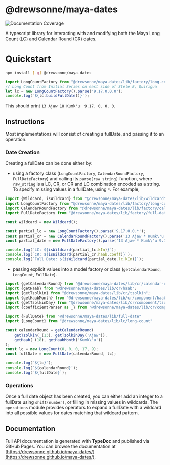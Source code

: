 # @drewsonne/maya-dates

![Documentation Coverage](https://drewsonne.github.io/maya-dates/badge.svg)

A typescript library for interacting with and modifying both the Maya Long Count (LC)
and Calendar Round (CR) dates.

# Quickstart
```sh
npm install [-g] @drewsonne/maya-dates
```

```typescript
import LongCountFactory from "@drewsonne/maya-dates/lib/factory/long-count";
// Long Count from Initial Series on east side of Stele E, Quirigua
let lc = new LongCountFactory().parse('9.17.0.0.0');
console.log(`${lc.buildFullDate()}`);
```
This should print `13 Ajaw 18 Kumk'u  9.17. 0. 0. 0`.

## Instructions

Most implementations will consist of creating a fullDate, and passing it to an operation.

### Date Creation
Creating a fullDate can be done either by:

 - using a factory class (`LongCountFactory`, `CalendarRoundFactory`, `FullDateFactory`)
  and calling its `parse(raw_string)` function, where `raw_string` is a LC, CR,
  or CR and LC combination encoded as a string. To specify missing values in a
  fullDate, using `*`. For example,

```typescript
import {Wildcard, isWildcard} from "@drewsonne/maya-dates/lib/wildcard"
import LongCountFactory from "@drewsonne/maya-dates/lib/factory/long-count";
import CalendarRoundFactory from "@drewsonne/maya-dates/lib/factory/calendar-round";
import FullDateFactory from "@drewsonne/maya-dates/lib/factory/full-date";

const wildcard = new Wildcard();

const partial_lc = new LongCountFactory().parse('9.17.0.0.*');
const partial_cr = new CalendarRoundFactory().parse('13 Ajaw * Kumk\'u');
const partial_date = new FullDateFactory().parse('13 Ajaw * Kumk\'u 9.17.0.0.*');

console.log(`LC: ${isWildcard(partial_lc.kIn)}`);
console.log(`CR: ${isWildcard(partial_cr.haab.coeff)}`);
console.log(`Full Date: ${isWildcard(partial_date.lc.kIn)}`);
```

 - passing explicit values into a model factory or class (`getCalendarRound`,
 `LongCount`, `FullDate`).

```javascript
import {getCalendarRound} from "@drewsonne/maya-dates/lib/cr/calendar-round";
import {getHaab} from "@drewsonne/maya-dates/lib/cr/haab";
import {getTzolkin} from "@drewsonne/maya-dates/lib/cr/tzolkin";
import {getHaabMonth} from "@drewsonne/maya-dates/lib/cr/component/haabMonth";
import {getTzolkinDay} from "@drewsonne/maya-dates/lib/cr/component/tzolkinDay";
import {coefficientParser as _} from "@drewsonne/maya-dates/lib/cr/component/coefficient"

import {FullDate} from "@drewsonne/maya-dates/lib/full-date"
import {LongCount} from "@drewsonne/maya-dates/lib/lc/long-count"

const calendarRound = getCalendarRound(
    getTzolkin(_(13), getTzolkinDay('Ajaw')),
    getHaab(_(18), getHaabMonth('Kumk\'u'))
);
const lc = new LongCount(0, 0, 0, 17, 9);
const fullDate = new FullDate(calendarRound, lc);

console.log(`${lc}`);
console.log(`${calendarRound}`);
console.log(`${fullDate}`);
```

### Operations
Once a full date object has been created, you can either add an integer to a fullDate
using `shift(number)`, or filling in missing values in wildcards. The
`operations` module provides operators to expand a fullDate with a wildcard into all possible
values for dates matching that wildcard pattern.

## Documentation

Full API documentation is generated with **TypeDoc** and published via GitHub Pages.
You can browse the documentation at
[https://drewsonne.github.io/maya-dates/](https://drewsonne.github.io/maya-dates/).

